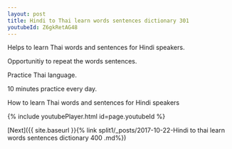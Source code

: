 ```yaml
---
layout: post
title: Hindi to Thai learn words sentences dictionary 301 
youtubeId: Z6gkRetAG48
---
```

 
 
Helps to learn Thai words and sentences for Hindi speakers.

Opportunitiy to repeat the words sentences. 

Practice Thai language. 
 
10 minutes practice every day. 
 
How to learn Thai words and sentences for Hindi speakers 
 
{% include youtubePlayer.html id=page.youtubeId %}
 
 
[Next]({{ site.baseurl }}{% link  split1/_posts/2017-10-22-Hindi to thai learn words sentences dictionary 400 .md%})
 
